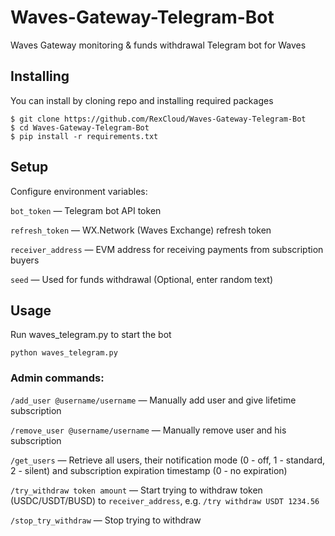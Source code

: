 # Waves-Gateway-Telegram-Bot
Waves Gateway monitoring &amp; funds withdrawal Telegram bot for Waves

## Installing
You can install by cloning repo and installing required packages
```
$ git clone https://github.com/RexCloud/Waves-Gateway-Telegram-Bot
$ cd Waves-Gateway-Telegram-Bot
$ pip install -r requirements.txt
```

## Setup
Configure environment variables:

`bot_token` — Telegram bot API token

`refresh_token` — WX.Network (Waves Exchange) refresh token

`receiver_address` — EVM address for receiving payments from subscription buyers

`seed` — Used for funds withdrawal (Optional, enter random text)

## Usage
Run waves_telegram.py to start the bot

`python waves_telegram.py`

### Admin commands:
`/add_user @username/username` — Manually add user and give lifetime subscription

`/remove_user @username/username` — Manually remove user and his subscription

`/get_users` — Retrieve all users, their notification mode (0 - off, 1 - standard, 2 - silent) and subscription expiration timestamp (0 - no expiration)

`/try_withdraw token amount` — Start trying to withdraw token (USDC/USDT/BUSD) to `receiver_address`, e.g. `/try withdraw USDT 1234.56`

`/stop_try_withdraw` — Stop trying to withdraw
